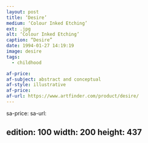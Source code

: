 ```yaml
---
layout: post
title: ‘Desire’
medium: ‘Colour Inked Etching’
ext: .jpg
alt: ‘Colour Inked Etching’
caption: “Desire”
date: 1994-01-27 14:19:19
image: desire
tags:
  - childhood

af-price:
af-subject: abstract and conceptual
af-style: illustrative
af-price:
af-url: https://www.artfinder.com/product/desire/
---
```



sa-price:
sa-url:

edition: 100
width: 200
height: 437
---
